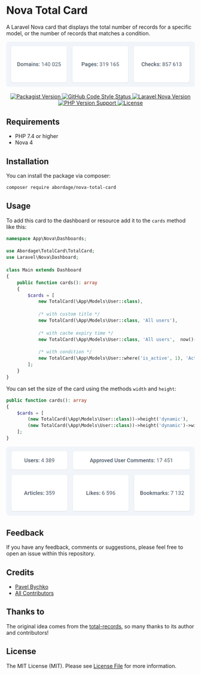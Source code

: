 # Nova Total Card

A Laravel Nova card that displays the total number of records for a specific model, or the number of records that matches a condition.

<p style="text-align: center;" align="center">

<img alt="Laravel Nova Total Card" src="https://github.com/abordage/nova-total-card/blob/master/docs/images/abordage-nova-total-card-screenshot.png?raw=true">
</p>


<p style="text-align: center;" align="center">

<a href="https://packagist.org/packages/abordage/nova-total-card" title="Packagist version">
    <img alt="Packagist Version" src="https://img.shields.io/packagist/v/abordage/nova-total-card">
</a>

<a href="https://github.com/abordage/nova-total-card/actions/workflows/php-cs-fixer.yml" title="GitHub Code Style Status">
    <img alt="GitHub Code Style Status" src="https://img.shields.io/github/actions/workflow/status/abordage/nova-total-card/php-cs-fixer.yml?label=code%20style">
</a>

<a href="https://nova.laravel.com/docs/4.0/" title="Laravel Nova Version">
    <img alt="Laravel Nova Version" src="https://img.shields.io/badge/laravel%20nova-4.0-1DA5E7">
</a>

<a href="https://www.php.net/" title="PHP version">
    <img alt="PHP Version Support" src="https://img.shields.io/packagist/php-v/abordage/nova-total-card">
</a>

<a href="https://github.com/abordage/nova-total-card/blob/master/LICENSE.md" title="License">
    <img alt="License" src="https://img.shields.io/github/license/abordage/nova-total-card">
</a>

</p>

## Requirements
- PHP 7.4 or higher
- Nova 4

## Installation

You can install the package via composer:

```bash
composer require abordage/nova-total-card
```

## Usage

To add this card to the dashboard or resource add it to the `cards` method like this:

```php
namespace App\Nova\Dashboards;

use Abordage\TotalCard\TotalCard;
use Laravel\Nova\Dashboard;

class Main extends Dashboard
{
    public function cards(): array
    {
        $cards = [
            new TotalCard(\App\Models\User::class),
            
            /* with custom title */
            new TotalCard(\App\Models\User::class, 'All users'),
            
            /* with cache expiry time */
            new TotalCard(\App\Models\User::class, 'All users',  now()->addHour()),
            
            /* with condition */
            new TotalCard(\App\Models\User::where('is_active', 1), 'Active users'),
        ];
    }
}
```

You can set the size of the card using the methods `width` and `height`:

```php
public function cards(): array
{
    $cards = [
        (new TotalCard(\App\Models\User::class))->height('dynamic'),
        (new TotalCard(\App\Models\User::class))->height('dynamic')->width('2/3'),
    ];
}
```

<p style="text-align: center;" align="center">

<img alt="Laravel Nova Total Card" src="https://github.com/abordage/nova-total-card/blob/master/docs/images/abordage-nova-total-card-screenshot-2.png?raw=true">
</p>

## Feedback
If you have any feedback, comments or suggestions, please feel free to open an issue within this repository.

## Credits

- [Pavel Bychko](https://github.com/abordage)
- [All Contributors](https://github.com/abordage/nova-total-card/graphs/contributors)

## Thanks to
The original idea comes from the [total-records](https://github.com/techouse/total-records), so many thanks to its author and contributors!

## License

The MIT License (MIT). Please see [License File](LICENSE.md) for more information.
